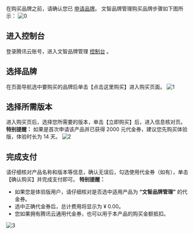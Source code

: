在购买品牌之前，请确认您已 [申请品牌](https://cloud.tencent.com/document/product/853/16960)。
文智品牌管理购买品牌步骤如下图所示：
![0](https://main.qcloudimg.com/raw/0583bcee6de88a2b0b98238f7a496ca2.png)
## 进入控制台
登录腾讯云账号，进入文智品牌管理 [控制台](https://console.cloud.tencent.com/brand) 。
## 选择品牌
在页面导航选中要购买的品牌后单击【点击这里购买】进入购买页面。
![1](https://main.qcloudimg.com/raw/3db703aff75e2c0accd30ddd59d50ce1.png)
## 选择所需版本
进入购买页后，选择您所需要的版本，单击【立即购买】后，进入信息核对页。
**特别提醒：**
如果是首次申请该产品并已获得 2000 元代金券，建议您先购买体验版，体验时长为 14 天。
![2](https://main.qcloudimg.com/raw/427ce3dab4f0b1b06234317400481217.png)
## 完成支付
请仔细核对产品名称和版本等信息，确认无误后，勾选使用代金券（如有），单击【确认购买】并完成支付即可。
**特别提醒：**
- 如果您是体验版用户，请仔细核对是否选中适用产品为 **“文智品牌管理”** 的代金券。
- 选中正确代金券后，总计费用将显示为  ¥ 0.00。
- 您如果拥有腾讯云通用代金券，也可以用于本产品的购买金额抵扣。

![3](https://main.qcloudimg.com/raw/2baf46e7eb0a92b354ee26f8dd433545.png)

